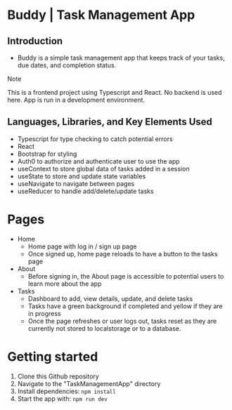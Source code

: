 # Buddy | Task Management App

## Introduction
- Buddy is a simple task management app that keeps track of your tasks, due dates, and completion status.

> [!NOTE]
> This is a frontend project using Typescript and React. No backend is used here. App is run in a development environment.

## Languages, Libraries, and Key Elements Used
- Typescript for type checking to catch potential errors
- React
- Bootstrap for styling
- Auth0 to authorize and authenticate user to use the app
- useContext to store global data of tasks added in a session
- useState to store and update state variables
- useNavigate to navigate between pages
- useReducer to handle add/delete/update tasks

# Pages
- Home
  - Home page with log in / sign up page
  - Once signed up, home page reloads to have a button to the tasks page
- About
  - Before signing in, the About page is accessible to potential users to learn more about the app
- Tasks
  - Dashboard to add, view details, update, and delete tasks
  - Tasks have a green background if completed and yellow if they are in progress
  - Once the page refreshes or user logs out, tasks reset as they are currently not stored to localstorage or to a database.

# Getting started
1. Clone this Github repository
2. Navigate to the "TaskManagementApp" directory
3. Install dependencies: `npm install`
4. Start the app with: `npm run dev`